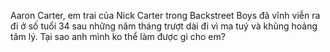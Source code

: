 Aaron Carter, em trai của Nick Carter trong Backstreet Boys đã vĩnh viễn ra đi ở số tuổi 34 sau những năm tháng trượt dài đi vì ma tuý và khủng hoảng tâm lý. Tại sao anh mình ko thể làm được gì cho em?
